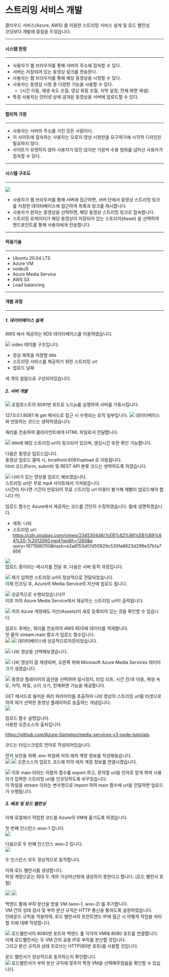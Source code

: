 # 스트리밍 서비스 개발

클라우드 서비스(Azure, AWS) 를 이용한 스트리밍 서비스 설계 및 로드 밸런싱  
코딩보다 개발에 중점을 두었습니다.

---
#### 시스템 한정
---
- 사용자가 웹 브라우저를 통해 서버의 주소에 접속할 수 있다.
- 서버는 저장되어 있는 동영상 링크를 전송한다.
- 사용자는 웹 브라우저를 통해 해당 동영상을 시청할 수 있다.
- 사용자는 동영상 시청 중 다양한 기능을 사용할 수 있다.
  - (시간 이동, 재생 속도 조절, 영상 화질 조절, 자막 설정, 전체 화면 재생)
- 특정 사용자는 인터넷 상에 공개된 동영상을 서버에 업로드할 수 있다.

---
#### 합리적 가정
---
- 사용자는 서버의 주소를 가진 모든 사람이다.
- 이 사이트에 접속하는 사용자는 오로지 영상 시청만을 요구하기에 시각적 디자인은 필요하지 않다.
- 사이트가 유명하지 않아 사용자가 많진 않지만 가끔씩 수용 범위를 넘어선 사용자가 접속할 수 있다.

---
#### 시스템 구조도
---

![](https://user-images.githubusercontent.com/53927414/209428690-171c32e8-d0ac-4f9c-a1ec-1e75c551376f.png)

- 사용자가 웹 브라우저를 통해 서버에 접근하면, 서버 단에서 동영상 스트리밍 링크를 저장한 데이터베이스에 접근하여 목록과 링크를 제시합니다.
- 사용자가 원하는 동영상을 선택하면, 해당 동영상 스트리밍 링크로 접속합니다.
- 스트리밍 로케이터가 해당 동영상이 저장되어 있는 스토리지(Asset) 을 선택하여 엔드포인트를 통해 사용자에게 전송합니다.



---
#### 적용기술
---
- Ubuntu 20.04 LTS
- Azure VM
- nodeJS
- Azure Media Service
- AWS S3
- Load balancing

---
#### 개발 과정
---
##### 1. 데이터베이스 설계
AWS 에서 제공하는 RDS 데이터베이스를 이용하였습니다.

![](https://user-images.githubusercontent.com/53927414/209428874-97f25048-165b-4049-8706-209a5c879eb8.png)
video 테이블 구조입니다.

- 영상 제목을 저장할 title
- 스트리밍 서비스를 제공하기 위한 스트리밍 url
- 업로드 날짜

세 개의 컬럼으로 구성되어있습니다.<p>

##### 2. 서버 개발
![](https://user-images.githubusercontent.com/53927414/209429394-fe19bd1c-3595-4807-bb39-6a79361fdf6a.png)
로컬호스트의 8081번 포트로 노드js를 실행하여 서버를 가동시킵니다.<p>

127.0.0.1:8081 에 get 메서드로 접근 시 수행되는 로직 일부입니다.
![](https://user-images.githubusercontent.com/53927414/209429399-fd40482c-9ea1-4bc2-983a-610f85719fa2.png)
데이터베이스와 연동하는 코드는 생략하였습니다.<p>
쿼리를 전송하여 클라이언트에게 HTML 파일로서 전달합니다.<p>

![](https://user-images.githubusercontent.com/53927414/209429449-0a425d9d-8474-4295-a3ba-ee2b5f81df2b.png)
title에 해당 스트리밍 url이 링크되어 있으며, 생성시간 또한 확인 가능합니다.

다음은 동영상 업로드입니다.  
동영상 업로드 클릭 시, localhost:8081/upload 로 이동됩니다.  
html 코드(Form, submit) 및 REST API 분류 코드는 생략하도록 하겠습니다.

![](https://user-images.githubusercontent.com/53927414/209429493-3dd7fbe7-0de3-4427-9f58-a2b24d363c9e.png)
나비가 있는 영상을 업로드 해보겠습니다.  
스트리밍 url은 무료 mp4 사이트에서 가져왔습니다.  
(시간이 지나면 기간이 만료되어 무료 스트리밍 url 이용이 불가해 재빨리 업로드해야 합니다 !!!)  

업로드 함수는 Azure에서 제공하는 코드를 간단히 수정하였습니다. 밑에 설명하겠습니다.

- 제목: 나비
- 스트리밍 url: https://cdn.pixabay.com/vimeo/234530446/%EB%82%98%EB%B9%84%20-%2012060.mp4?width=1280&e xpiry=1671566700&hash=e2a8153d07d50829c530fa8623d299e37b1a7956

![](https://user-images.githubusercontent.com/53927414/209429502-a69d8440-48de-44f5-80a1-fdfaaeca8807.png)  
업로드 중이라는 메시지를 전달 후, 다음은 서버 동작 과정입니다.  

![](https://user-images.githubusercontent.com/53927414/209429506-609d37e2-de67-49e6-ada7-862c756f42ba.png)
제가 입력한 스트리밍 url이 정상적으로 전달되었습니다.  
이제 인코딩 후, Azure의 Media Service의 자산에 업로드 됩니다.  

![](https://user-images.githubusercontent.com/53927414/209429563-bce8099f-d597-40ee-bf81-b5180a97cdda.png)
성공적으로 수행되었습니다!!!  
이후 저의 Azure Media Service에서 제공하는 스트리밍 url이 출력됩니다.  

![](https://user-images.githubusercontent.com/53927414/209429567-8c89f56e-c416-4299-ad35-e7b916bd3c4f.png)
저의 Azure 계정에도 자산(Assets)이 새로 등록되어 있는 것을 확인할 수 있습니다.  

업로드 후에는, 쿼리를 전송하여 AWS RDS에 데이터를 적재합니다.  
첫 줄의 stream.main 함수가 업로드 함수입니다.  
![](https://user-images.githubusercontent.com/53927414/209429618-b44a1359-ea1d-4828-a380-c1b53fc94b42.png)
![](https://user-images.githubusercontent.com/53927414/209429625-aa3629ed-b8d5-44cf-9a27-389f6c7b9b11.png)
데이터베이스에 성공적으로저장되었습니다.  

![](https://user-images.githubusercontent.com/53927414/209429757-8744aa4d-e4e3-4cf1-ae20-cc4aa720491d.png)
나비 영상을 선택해보겠습니다.  

![](https://user-images.githubusercontent.com/53927414/209429768-7d7a5b92-c5a5-4419-b343-9ece82e8bffd.png)
나비 영상이 잘 재생되며, 오른쪽 위에 Microsoft Azure Media Services 워터마크가 생겼습니다.  

![](https://user-images.githubusercontent.com/53927414/209429770-7126e00c-65ab-4c8e-96d8-c92ce45b0e0e.png)
동영상 플레이어의 옵션을 선택하여 일시정지, 타임 리프, 시간 전/후 이동, 재생 속도, 자막, 화질, 소리 크기, 전체화면 기능을 제공합니다.  

GET 메서드로 들어온 쿼리 파라미터를 추출하여 나비 영상의 스트리밍 url을 타겟으로 하여 제가 선택한 동영상 플레이어로 송출하는 개념입니다.  
![](https://user-images.githubusercontent.com/53927414/209429794-8aaafb7a-a814-4dce-bf49-53bf7178c37e.png)


업로드 함수 설명입니다.  
사용한 오픈소스의 출처입니다.  

https://github.com/Azure-Samples/media-services-v3-node-tutorials

코드는 타입스크립트 언어로 작성되어있습니다.  


먼저 보안을 위해 .env 파일에 저의 에져 계정 정보를 작성해놓습니다.  
![](https://user-images.githubusercontent.com/53927414/209429797-de755c1b-7b2c-470c-acd8-31ccd206804a.png)
![](https://user-images.githubusercontent.com/53927414/209429846-8ac8cfb6-a45e-401e-bd70-5746cf122690.png)
오픈소스의 업로드 코드에 저의 에저 계정 정보를 연결시켰습니다.  

![](https://user-images.githubusercontent.com/53927414/209429848-ed11d584-ea86-4bf4-b04b-0fd4a40998c0.png)
이후 main 이라는 이름의 함수를 export 하고, 문자열 url을 인자로 받게 하여 사용자가 입력한 스트리밍 url을 인코딩하도록 바꾸었습니다.  
이 파일을 stream 이라는 변수명으로 import 하여 main 함수에 url을 전달하면 업로드가 수행됩니다.  

##### 3. 배포 및 로드 밸런싱
이제 로컬에서 작업한 코드를 Azure의 VM에 옮기도록 하겠습니다.  

첫 번째 인스턴스 woo-1 입니다.  
![](https://user-images.githubusercontent.com/53927414/209429895-fb836c4d-5165-4f8e-838a-d78997b13ae8.png)

다음으로 두 번째 인스턴스 woo-2 입니다.  
![](https://user-images.githubusercontent.com/53927414/209429896-605c786f-1537-4930-b9d1-9e582430f2bb.png)

두 인스턴스 모두 정상적으로 동작합니다.  

이제 로드 밸런서를 생성합니다.  
학생 계정으로는 최대 두 개의 가상머신밖에 생성하지 못한다고 합니다. (로드 밸런서 포함)

![](https://user-images.githubusercontent.com/53927414/209429924-298d7866-46a2-4412-9e97-c5d65565c36f.png)
![](https://user-images.githubusercontent.com/53927414/209429925-e5f75c8a-58b3-4528-9873-76bc11cbb642.png)

백엔드 풀에 부하 분산을 받을 VM (woo-1, woo-2) 를 추가합니다.  
VM 간의 상태 검사 및 부하 분산 규칙은 HTTP 통신을 통하도록 설정하였습니다.  
인바운드 규칙을 적용하여, 로드 밸런서의 프런트엔드 IP에 접근 시 어떻게 작업을 처리할 지에 대해 작성합니다.   

![](https://user-images.githubusercontent.com/53927414/209429949-0cd85dcf-927a-41d6-aa13-d5d5fffad52e.png)
로드밸런서의 8080번 포트와 백엔드 풀 각각의 VM에 8080 포트를 연결합니다.  
이제 로드밸런서는 두 VM 간의 공용 IP로 부하를 분산할 것입니다.  
그리고 분산 규칙과 상태 프로브는 HTTP(80번 포트)를 사용할 것입니다.  

로드 밸런서가 정상적으로 동작하는지 확인합니다.  
![](https://user-images.githubusercontent.com/53927414/209429951-9dcd4c59-6ff4-411f-bf2b-1b892212ef16.png)
로드밸런서가 부하 분산 규칙에 맞추어 특정 VM을 선택해주었음을 확인할 수 있습니다.
